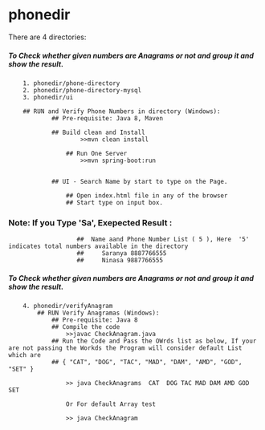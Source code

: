 # phonedir

There are 4 directories:

##### To Check whether given numbers are Anagrams or not and group it and show the result.
        1. phonedir/phone-directory
        2. phonedir/phone-directory-mysql
        3. phonedir/ui

        ## RUN and Verify Phone Numbers in directory (Windows):
                ## Pre-requisite: Java 8, Maven
                
                ## Build clean and Install
                        >>mvn clean install
                    
                    ## Run One Server
                        >>mvn spring-boot:run
                
                
                ## UI - Search Name by start to type on the Page.

                    ## Open index.html file in any of the browser
                    ## Start type on input box.


   ### Note: If you Type  'Sa', Exepected Result :
                       ##  Name aand Phone Number List ( 5 ), Here  '5' indicates total numbers available in the directory
                       ##     Saranya 8887766555
                       ##     Ninasa 9887766555
                      


##### To Check whether given numbers are Anagrams or not and group it and show the result.
        4. phonedir/verifyAnagram
            ## RUN Verify Anagramas (Windows):
                ## Pre-requisite: Java 8
                ## Compile the code 
                    >>javac CheckAnagram.java
                ## Run the Code and Pass the OWrds list as below, If your are not passing the Workds the Program will consider default List which are
                ## { "CAT", "DOG", "TAC", "MAD", "DAM", "AMD", "GOD", "SET" }
                    
                    >> java CheckAnagrams  CAT  DOG TAC MAD DAM AMD GOD SET

                    Or For default Array test

                    >> java CheckAnagram
